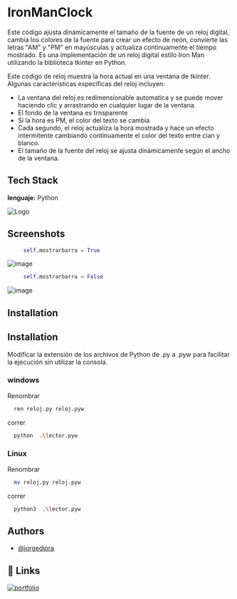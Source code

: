 # IronManClock
Este código ajusta dinámicamente el tamaño de la fuente de un reloj digital, cambia los colores de la fuente para crear un efecto de neón, convierte las letras "AM" y "PM" en mayúsculas y actualiza continuamente el tiempo mostrado. Es una implementación de un reloj digital estilo Iron Man utilizando la biblioteca tkinter en Python.

Este código de reloj muestra la hora actual en una ventana de tkinter. Algunas características específicas del reloj incluyen:

- La ventana del reloj es redimensionable automatica y se puede mover haciendo clic y arrastrando en cualquier lugar de la ventana.
- El fondo de la ventana es trnsparente
- Si la hora es PM, el color del texto se cambia
- Cada segundo, el reloj actualiza la hora mostrada y hace un efecto intermitente cambiando continuamente el color del texto entre cian y blanco.
- El tamaño de la fuente del reloj se ajusta dinámicamente según el ancho de la ventana.



## Tech Stack

**lenguaje:** Python



![Logo](https://www.python.org/static/img/python-logo.png)


## Screenshots
```py
     self.mostrarbarra = True 
```
![image](https://github.com/user-attachments/assets/d35d05ad-0084-4798-85aa-902751727392)
```py
     self.mostrarbarra = False 
```
![image](https://github.com/user-attachments/assets/06dfb24b-3b78-4434-bcdd-617daf329736)




## Installation


## Installation

Modificar la extensión de los archivos de Python de .py a .pyw para facilitar la ejecución sin utilizar la consola.

### windows
Renombrar
```bash
  ren reloj.py reloj.pyw
```
correr
```bash
  python  .\lector.pyw
```
### Linux
Renombrar
```bash
  mv reloj.py reloj.pyw
```
correr
```bash
  python3  .\lector.pyw
```

## Authors

- [@jorgedipra](https://jorgedipra.github.io/)



## 🔗 Links
[![portfolio](https://img.shields.io/badge/my_portfolio-000?style=for-the-badge&logo=ko-fi&logoColor=white)](https://jorgedipra.github.io/)


